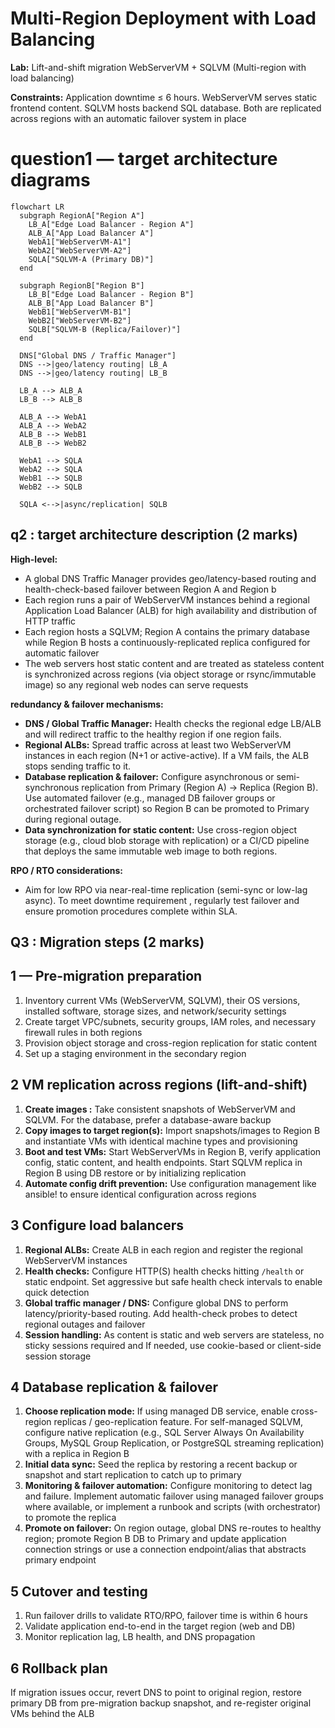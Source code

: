 # Multi-Region Deployment with Load Balancing 

**Lab:** Lift-and-shift migration WebServerVM + SQLVM (Multi-region with load balancing)

**Constraints:** Application downtime ≤ 6 hours. WebServerVM serves static frontend content. SQLVM hosts backend SQL database. Both are replicated across regions with an automatic failover system in place



# question1 — target architecture diagrams

```mermaid
flowchart LR
  subgraph RegionA["Region A"]
    LB_A["Edge Load Balancer - Region A"]
    ALB_A["App Load Balancer A"]
    WebA1["WebServerVM-A1"]
    WebA2["WebServerVM-A2"]
    SQLA["SQLVM-A (Primary DB)"]
  end

  subgraph RegionB["Region B"]
    LB_B["Edge Load Balancer - Region B"]
    ALB_B["App Load Balancer B"]
    WebB1["WebServerVM-B1"]
    WebB2["WebServerVM-B2"]
    SQLB["SQLVM-B (Replica/Failover)"]
  end

  DNS["Global DNS / Traffic Manager"]
  DNS -->|geo/latency routing| LB_A
  DNS -->|geo/latency routing| LB_B

  LB_A --> ALB_A
  LB_B --> ALB_B

  ALB_A --> WebA1
  ALB_A --> WebA2
  ALB_B --> WebB1
  ALB_B --> WebB2

  WebA1 --> SQLA
  WebA2 --> SQLA
  WebB1 --> SQLB
  WebB2 --> SQLB

  SQLA <-->|async/replication| SQLB
```




## q2 : target architecture description (2 marks)

**High-level:**

* A global DNS Traffic Manager provides geo/latency-based routing and health-check-based failover between Region A and Region b
* Each region runs a pair of WebServerVM instances behind a regional Application Load Balancer (ALB) for high availability and distribution of HTTP traffic
* Each region hosts a SQLVM; Region A contains the primary database while Region B hosts a continuously-replicated replica configured for automatic failover
* The web servers host static content and are treated as stateless  content is synchronized across regions (via object storage or rsync/immutable image) so any regional web nodes can serve requests

**redundancy & failover mechanisms:**

* **DNS / Global Traffic Manager:** Health checks the regional edge LB/ALB and will redirect traffic to the healthy region if one region fails.
* **Regional ALBs:** Spread traffic across at least two WebServerVM instances in each region (N+1 or active-active). If a VM fails, the ALB stops sending traffic to it.
* **Database replication & failover:** Configure asynchronous or semi-synchronous replication from Primary (Region A) → Replica (Region B). Use automated failover (e.g., managed DB failover groups or orchestrated failover script) so Region B can be promoted to Primary during regional outage.
* **Data synchronization for static content:** Use cross-region object storage (e.g., cloud blob storage with replication) or a CI/CD pipeline that deploys the same immutable web image to both regions.

**RPO / RTO considerations:**

* Aim for low RPO via near-real-time replication (semi-sync or low-lag async). To meet downtime requirement , regularly test failover and ensure promotion procedures complete within SLA.



## Q3 : Migration steps (2 marks)

## 1 — Pre-migration preparation

1. Inventory current VMs (WebServerVM, SQLVM), their OS versions, installed software, storage sizes, and network/security settings
2. Create target VPC/subnets, security groups, IAM roles, and necessary firewall rules in both regions
3. Provision object storage and cross-region replication for static content
4. Set up a staging environment in the secondary region


## 2 VM replication across regions (lift-and-shift)

1. **Create images :** Take consistent snapshots of WebServerVM and SQLVM. For the database, prefer a database-aware backup 
2. **Copy images to target region(s):** Import snapshots/images to Region B and instantiate VMs with identical machine types and provisioning
3. **Boot and test VMs:** Start WebServerVMs in Region B, verify application config, static content, and health endpoints. Start SQLVM replica in Region B using DB restore or by initializing replication 
4. **Automate config drift prevention:** Use configuration management like ansible! to ensure identical configuration across regions

## 3 Configure load balancers

1. **Regional ALBs:** Create ALB in each region and register the regional WebServerVM instances
2. **Health checks:** Configure HTTP(S) health checks hitting `/health` or static endpoint. Set aggressive but safe health check intervals to enable quick detection
3. **Global traffic manager / DNS:** Configure global DNS to perform latency/priority-based routing. Add health-check probes to detect regional outages and failover
4. **Session handling:** As content is static and web servers are stateless, no sticky sessions required and  If needed, use cookie-based or client-side session storage

## 4 Database replication & failover

1. **Choose replication mode:** If using managed DB service, enable cross-region replicas / geo-replication feature. For self-managed SQLVM, configure native replication (e.g., SQL Server Always On Availability Groups, MySQL Group Replication, or PostgreSQL streaming replication) with a replica in Region B
2. **Initial data sync:** Seed the replica by restoring a recent backup or snapshot and start replication to catch up to primary
3. **Monitoring & failover automation:** Configure monitoring to detect lag and failure. Implement automatic failover using managed failover groups where available, or implement a runbook and scripts (with orchestrator) to promote the replica
4. **Promote on failover:** On region outage, global DNS re-routes to healthy region; promote Region B DB to Primary and update application connection strings or use a connection endpoint/alias that abstracts primary endpoint

## 5 Cutover and testing

1. Run failover drills to validate RTO/RPO, failover time is within 6 hours
2. Validate application end-to-end in the target region (web and DB)
3. Monitor replication lag, LB health, and DNS propagation

## 6 Rollback plan

 If migration issues occur, revert DNS to point to original region, restore primary DB from pre-migration backup snapshot, and re-register original VMs behind the ALB




